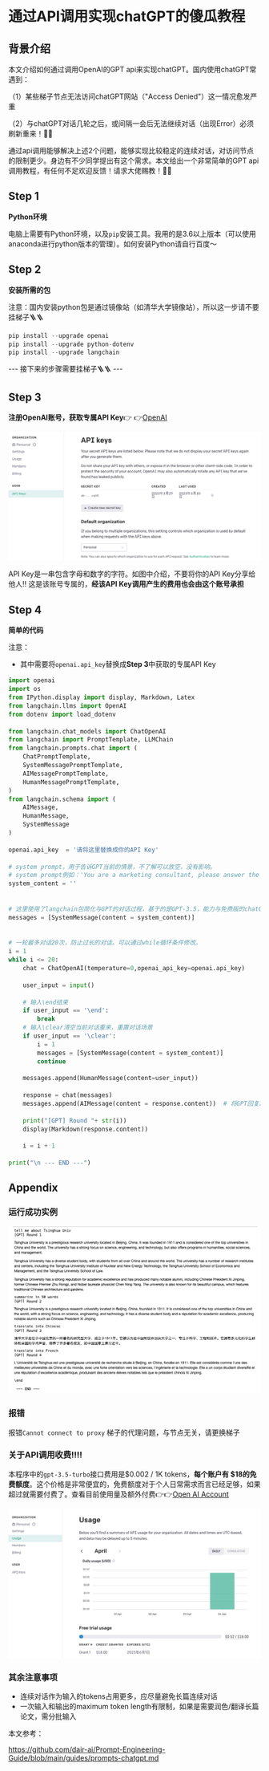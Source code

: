 # 通过API调用实现chatGPT的傻瓜教程

## 背景介绍

本文介绍如何通过调用OpenAI的GPT api来实现chatGPT。国内使用chatGPT常遇到：

（1）某些梯子节点无法访问chatGPT网站（"Access Denied"）这一情况愈发严重

（2）与chatGPT对话几轮之后，或间隔一会后无法继续对话（出现Error）必须刷新重来！😤😤

通过api调用能够解决上述2个问题，能够实现比较稳定的连续对话，对访问节点的限制更少。身边有不少同学提出有这个需求。本文给出一个非常简单的GPT api调用教程，有任何不足欢迎反馈！请求大佬赐教！🫡🫡

## Step 1

**Python环境**

电脑上需要有Python环境，以及`pip`安装工具。我用的是3.6以上版本（可以使用anaconda进行python版本的管理）。如何安装Python请自行百度～

## Step 2

**安装所需的包**

注意：国内安装python包是通过镜像站（如清华大学镜像站），所以这一步请不要挂梯子🪜🪜

```python
pip install --upgrade openai
pip install --upgrade python-dotenv
pip install --upgrade langchain
```



---  接下来的步骤需要挂梯子🪜🪜 ---

## Step 3

**注册OpenAI账号，获取专属API Key**👉 👉[OpenAI](https://platform.openai.com/account/api-keys)

<img src="https://github.com/wang-hanwen/gpt-api-demo/blob/main/step3_01.png?raw=true" alt="Step3_01" style="zoom:67%;" />

API Key是一串包含字母和数字的字符。如图中介绍，不要将你的API Key分享给他人‼️ 这是该账号专属的，**经该API Key调用产生的费用也会由这个账号承担**

## Step 4

**简单的代码**

注意：

- 其中需要将`openai.api_key`替换成**Step 3**中获取的专属API Key

```python
import openai
import os
from IPython.display import display, Markdown, Latex
from langchain.llms import OpenAI
from dotenv import load_dotenv

from langchain.chat_models import ChatOpenAI
from langchain import PromptTemplate, LLMChain
from langchain.prompts.chat import (
    ChatPromptTemplate,
    SystemMessagePromptTemplate,
    AIMessagePromptTemplate,
    HumanMessagePromptTemplate,
)
from langchain.schema import (
    AIMessage,
    HumanMessage,
    SystemMessage
)

openai.api_key  = '请将这里替换成你的API Key'

# system prompt，用于告诉GPT当前的情景，不了解可以放空，没有影响。
# system prompt例如：'You are a marketing consultant, please answer the client's questions in profession style.'
system_content = ''


# 这里使用了langchain包简化与GPT的对话过程，基于的是GPT-3.5，能力与免费版的chatGPT相同。GPT-4需要自行申请加入waitlist
messages = [SystemMessage(content = system_content)]


# 一轮最多对话20次，防止过长的对话。可以通过while循环条件修改。
i = 1
while i <= 20:
    chat = ChatOpenAI(temperature=0,openai_api_key=openai.api_key)
    
    user_input = input()
    
   	# 输入\end结束
    if user_input == '\end': 
        break
    # 输入\clear清空当前对话重来，重置对话场景
    if user_input == '\clear':
        i = 1
        messages = [SystemMessage(content = system_content)] 
        continue
    
    messages.append(HumanMessage(content=user_input))
    
    response = chat(messages)
    messages.append(AIMessage(content = response.content))  # 将GPT回复加入到对话
    
    print("[GPT] Round "+ str(i))
    display(Markdown(response.content))
    
    i = i + 1

print("\n --- END ---")   
```



## Appendix

### 运行成功实例

<img src="step5_01.png" alt="step5_01" style="zoom:67%;" />

### 报错

报错`Cannot connect to proxy` 梯子的代理问题，与节点无关，请更换梯子

### 关于API调用收费‼️‼️

本程序中的`gpt-3.5-turbo`接口费用是$0.002 / 1K tokens，**每个账户有 \$18的免费额度**。这个价格是非常便宜的，免费额度对于个人日常需求而言已经足够，如果超过就需要付费了。查看目前使用量及额外付费👉👉[Open AI Account](https://platform.openai.com/account/usage)

<img src="step5_02.png" alt="step5_02" style="zoom:67%;" />

### 其余注意事项

- 连续对话作为输入的tokens占用更多，应尽量避免长篇连续对话
- 一次输入和输出的maximum token length有限制，如果是需要润色/翻译长篇论文，需分批输入



本文参考：

https://github.com/dair-ai/Prompt-Engineering-Guide/blob/main/guides/prompts-chatgpt.md
